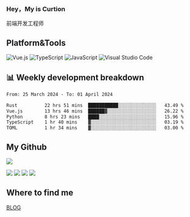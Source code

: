 ### Hey，My is Curtion
前端开发工程师
## Platform&Tools

![Vue.js](https://img.shields.io/badge/-Vue.js-4FC08D?style=flat-square&logo=Vue.js&logoColor=white)
![TypeScript](https://img.shields.io/badge/-TypeScript-007ACC?style=flat-square&logo=typescript&logoColor=white)
![JavaScript](https://img.shields.io/badge/-JavaScript-F7DF1E?style=flat-square&logo=javascript&logoColor=black)
![Visual Studio Code](https://img.shields.io/badge/-VSCode-007ACC?style=flat-square&logo=Visual-Studio-Code&logoColor=white)

## 📊 Weekly development breakdown

<!--START_SECTION:waka-->

```txt
From: 25 March 2024 - To: 01 April 2024

Rust          22 hrs 51 mins  ███████████░░░░░░░░░░░░░░   43.49 %
Vue.js        13 hrs 46 mins  ██████▓░░░░░░░░░░░░░░░░░░   26.22 %
Python        8 hrs 23 mins   ████░░░░░░░░░░░░░░░░░░░░░   15.96 %
TypeScript    1 hr 40 mins    ▓░░░░░░░░░░░░░░░░░░░░░░░░   03.19 %
TOML          1 hr 34 mins    ▓░░░░░░░░░░░░░░░░░░░░░░░░   03.00 %
```

<!--END_SECTION:waka-->

## My Github

![](http://github-profile-summary-cards.vercel.app/api/cards/profile-details?username=curtion&theme=nord_bright)

![](http://github-profile-summary-cards.vercel.app/api/cards/stats?username=curtion&theme=nord_bright)
![](http://github-profile-summary-cards.vercel.app/api/cards/productive-time?username=curtion&theme=nord_bright&utcOffset=8)
![](http://github-profile-summary-cards.vercel.app/api/cards/repos-per-language?username=curtion&theme=nord_bright)
![](http://github-profile-summary-cards.vercel.app/api/cards/most-commit-language?username=curtion&theme=nord_bright)

## Where to find me

[BLOG](https://blog.3gxk.net)
